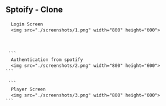 ## Sptoify - Clone

      Login Screen
      <img src="./screenshots/1.png" width="800" height="600">



     ```
      Authentication from spotify
      <img src="./screenshots/2.png" width="800" height="600">
    ```

     ```
      Player Screen
      <img src="./screenshots/3.png" width="800" height="600">
    ```
